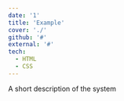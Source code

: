 ```yaml
---
date: '1'
title: 'Example'
cover: './'
github: '#'
external: '#'
tech:
  - HTML
  - CSS
---
```


A short description of the system

